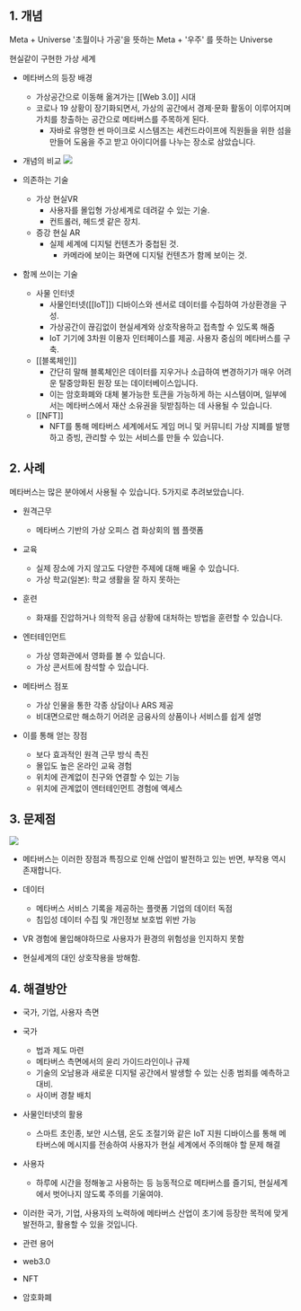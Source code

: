 ## 1. 개념
Meta + Universe
'초월이나 가공'을 뜻하는  Meta + '우주' 를 뜻하는 Universe

현실같이 구현한 가상 세계

- 메타버스의 등장 배경
	- 가상공간으로 이동해 옮겨가는 [[Web 3.0]] 시대
	- 코로나 19 상황이 장기화되면서, 가상의 공간에서 경제·문화 활동이 이루어지며 가치를 창출하는 공간으로 메타버스를 주목하게 된다.
		-  자바로 유명한 썬 마이크로 시스템즈는 세컨드라이프에 직원들을 위한 섬을 만들어 도움을 주고 받고 아이디어를 나누는 장소로 삼았습니다. 


- 개념의 비교
![](https://i.imgur.com/6LLnvm7.png)

- 의존하는 기술
	- 가상 현실VR
		- 사용자를 몰입형 가상세계로 데려갈 수 있는 기술.
		- 컨트롤러, 헤드셋 같은 장치.
	- 증강 현실 AR
		- 실제 세계에 디지털 컨텐츠가 중첩된 것.
			- 카메라에 보이는 화면에 디지털 컨텐츠가 함께 보이는 것. 
- 함께 쓰이는 기술
	- 사물 인터넷
		- 사물인터넷([[IoT]]) 디바이스와 센서로 데이터를 수집하여 가상환경을 구성.
		- 가상공간이 끊김없이 현실세계와 상호작용하고 접촉할 수 있도록 해줌
		- IoT 기기에 3차원 이용자 인터페이스를 제공. 사용자 중심의 메타버스를 구축. 
	- [[블록체인]]
		- 간단히 말해 블록체인은 데이터를 지우거나 소급하여 변경하기가 매우 어려운 탈중앙화된 원장 또는 데이터베이스입니다.
		- 이는 암호화폐와 대체 불가능한 토큰을 가능하게 하는 시스템이며, 일부에서는 메타버스에서 재산 소유권을 뒷받침하는 데 사용될 수 있습니다. 
	- [[NFT]]
		- NFT를 통해 메타버스 세계에서도 게임 머니 및 커뮤니티 가상 지폐를 발행하고 증빙, 관리할 수 있는 서비스를 만들 수 있습니다. 

## 2.  사례
메타버스는 많은 분야에서 사용될 수 있습니다. 5가지로 추려보았습니다. 

- 원격근무
	- 메타버스 기반의 가상 오피스 겸 화상회의 웹 플랫폼
- 교육
	- 실제 장소에 가지 않고도 다양한 주제에 대해 배울 수 있습니다.
	- 가상 학교(일본):  학교 생활을 잘 하지 못하는 
- 훈련
	- 화재를 진압하거나 의학적 응급 상황에 대처하는 방법을 훈련할 수 있습니다. 
- 엔터테인먼트
	- 가상 영화관에서 영화를 볼 수 있습니다. 
	- 가상 콘서트에 참석할 수 있습니다. 
- 메타버스 점포
	- 가상 인물을 통한 각종 상담이나 ARS 제공
	- 비대면으로만 해소하기 어려운 금융사의 상품이나 서비스를 쉽게 설명

- 이를 통해 얻는 장점
	- 보다 효과적인 원격 근무 방식 촉진
	- 몰입도 높은 온라인 교육 경험
	- 위치에 관계없이 친구와 연결할 수 있는 기능
	- 위치에 관계없이 엔터테인먼트 경험에 엑세스

## 3. 문제점
![](https://i.imgur.com/YTO99MO.png)
- 메타버스는 이러한 장점과 특징으로 인해 산업이 발전하고 있는 반면, 부작용 역시 존재합니다.

- 데이터 
	- 메타버스 서비스 기록을 제공하는 플랫폼 기업의 데이터 독점 
	- 침입성 데이터 수집 및 개인정보 보호법 위반 가능
- VR 경험에 몰입해야하므로 사용자가 환경의 위험성을 인지하지 못함
- 현실세계의 대인 상호작용을 방해함.

## 4. 해결방안
 - 국가, 기업, 사용자 측면

- 국가
	- 법과 제도 마련
	- 메타버스 측면에서의 윤리 가이드라인이나 규제
	- 기술의 오남용과 새로운 디지털 공간에서 발생할 수 있는 신종 범죄를 예측하고 대비.
	-  사이버 경찰 배치
- 사물인터넷의 활용
	- 스마트 초인종, 보안 시스템, 온도 조절기와 같은 IoT 지원 디바이스를 통해 메타버스에 메시지를 전송하여 사용자가 현실 세계에서 주의해야 할 문제 해결
- 사용자
	- 하루에 시간을 정해놓고 사용하는 등 능동적으로 메타버스를 즐기되, 현실세계에서 벗어나지 않도록 주의를 기울여야.

- 이러한 국가, 기업, 사용자의 노력하에 메타버스 산업이 초기에 등장한 목적에 맞게 발전하고, 활용할 수 있을 것입니다. 


- 관련 용어
- web3.0
- NFT
- 암호화폐
